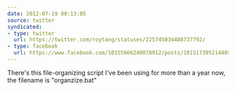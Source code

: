 ```yaml
---
date: 2012-07-19 00:13:05
source: twitter
syndicated:
- type: twitter
  url: https://twitter.com/roytang/statuses/225745034488737792/
- type: facebook
  url: https://www.facebook.com/10155666240078912/posts/10151739521448912
---
```


There's this file-organizing script I've been using for more than a year now, the filename is "organzize.bat"